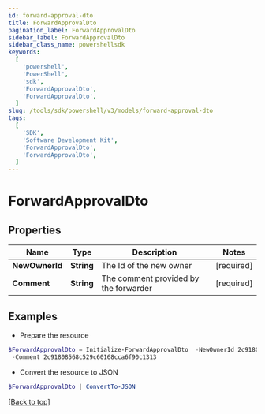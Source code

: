 ```yaml
---
id: forward-approval-dto
title: ForwardApprovalDto
pagination_label: ForwardApprovalDto
sidebar_label: ForwardApprovalDto
sidebar_class_name: powershellsdk
keywords:
  [
    'powershell',
    'PowerShell',
    'sdk',
    'ForwardApprovalDto',
    'ForwardApprovalDto',
  ]
slug: /tools/sdk/powershell/v3/models/forward-approval-dto
tags:
  [
    'SDK',
    'Software Development Kit',
    'ForwardApprovalDto',
    'ForwardApprovalDto',
  ]
---
```


# ForwardApprovalDto

## Properties

| Name | Type | Description | Notes |
| --- | --- | --- | --- |
| **NewOwnerId** | **String** | The Id of the new owner | [required] |
| **Comment** | **String** | The comment provided by the forwarder | [required] |

## Examples

- Prepare the resource

```powershell
$ForwardApprovalDto = Initialize-ForwardApprovalDto  -NewOwnerId 2c91808568c529c60168cca6f90c1314 `
 -Comment 2c91808568c529c60168cca6f90c1313
```

- Convert the resource to JSON

```powershell
$ForwardApprovalDto | ConvertTo-JSON
```

[[Back to top]](#)
